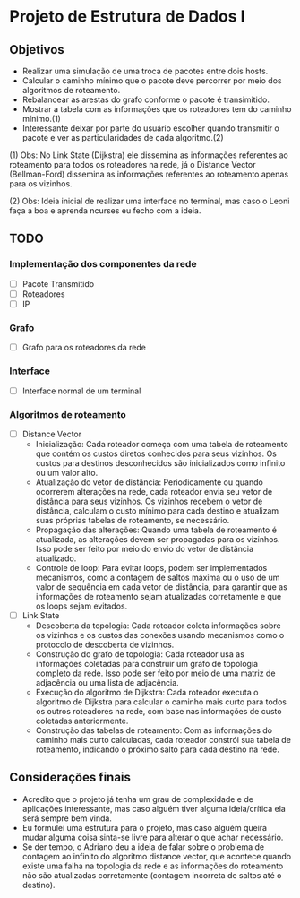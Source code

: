 # Projeto de Estrutura de Dados I

## Objetivos
- Realizar uma simulação de uma troca de pacotes entre dois hosts.
- Calcular o caminho mínimo que o pacote deve percorrer por meio dos algoritmos de roteamento.
- Rebalancear as arestas do grafo conforme o pacote é transimitido.
- Mostrar a tabela com as informações que os roteadores tem do caminho mínimo.(1)
- Interessante deixar por parte do usuário escolher quando transmitir o pacote e ver as particularidades de cada algoritmo.(2)

(1) Obs: No Link State (Dijkstra) ele dissemina as informações referentes ao roteamento para
    todos os roteadores na rede, já o Distance Vector (Bellman-Ford) dissemina as informações
    referentes ao roteamento apenas para os vizinhos.

(2) Obs: Ideia inicial de realizar uma interface no terminal, mas caso o Leoni faça a boa e 
    aprenda ncurses eu fecho com a ideia.

## TODO

### Implementação dos componentes da rede
- [ ] Pacote Transmitido
- [ ] Roteadores
- [ ] IP

### Grafo
- [ ] Grafo para os roteadores da rede

### Interface
- [ ] Interface normal de um terminal

### Algoritmos de roteamento
- [ ] Distance Vector
    - Inicialização: Cada roteador começa com uma tabela de roteamento que contém os custos diretos conhecidos para seus vizinhos. Os custos para destinos desconhecidos são inicializados como infinito ou um valor alto.
    - Atualização do vetor de distância: Periodicamente ou quando ocorrerem alterações na rede, cada roteador envia seu vetor de distância para seus vizinhos. Os vizinhos recebem o vetor de distância, calculam o custo mínimo para cada destino e atualizam suas próprias tabelas de roteamento, se necessário.
    - Propagação das alterações: Quando uma tabela de roteamento é atualizada, as alterações devem ser propagadas para os vizinhos. Isso pode ser feito por meio do envio do vetor de distância atualizado.
    - Controle de loop: Para evitar loops, podem ser implementados mecanismos, como a contagem de saltos máxima ou o uso de um valor de sequência em cada vetor de distância, para garantir que as informações de roteamento sejam atualizadas corretamente e que os loops sejam evitados.
- [ ] Link State
    - Descoberta da topologia: Cada roteador coleta informações sobre os vizinhos e os custos das conexões usando mecanismos como o protocolo de descoberta de vizinhos.
    - Construção do grafo de topologia: Cada roteador usa as informações coletadas para construir um grafo de topologia completo da rede. Isso pode ser feito por meio de uma matriz de adjacência ou uma lista de adjacência.
    - Execução do algoritmo de Dijkstra: Cada roteador executa o algoritmo de Dijkstra para calcular o caminho mais curto para todos os outros roteadores na rede, com base nas informações de custo coletadas anteriormente.
    - Construção das tabelas de roteamento: Com as informações do caminho mais curto calculadas, cada roteador constrói sua tabela de roteamento, indicando o próximo salto para cada destino na rede.

## Considerações finais
- Acredito que o projeto já tenha um grau de complexidade e de aplicações interessante, mas caso
  alguém tiver alguma ideia/crítica ela será sempre bem vinda.
- Eu formulei uma estrutura para o projeto, mas caso alguém queira mudar alguma coisa sinta-se 
  livre para alterar o que achar necessário.
- Se der tempo, o Adriano deu a ideia de falar sobre o problema de contagem ao infinito do algoritmo
  distance vector, que acontece quando existe uma falha na topologia da rede e as informações do
  roteamento não são atualizadas corretamente (contagem incorreta de saltos até o destino).
